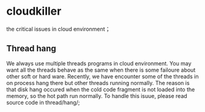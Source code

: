 # cloudkiller
the critical issues in cloud environment；

## Thread hang
We always use multiple threads programs in cloud environment. You may want all the threads behave as the same when there is some failoure about other soft or hard ware. Recently, we have encounter some of the threads in on process hang there but other threads running normally. The reason is that disk hang occured when the cold code fragment is not loaded into the memory, so the hot path run normally.
To handle this isuue, please read source code in thread/hang/;
